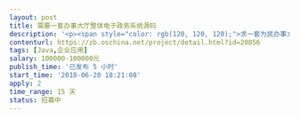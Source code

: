 ```yaml
---                
layout: post       
title: 需要一套办事大厅整体电子政务系统源码           
description: '<p><span style="color: rgb(120, 120, 120);">求一套为民办事大厅的全套源码，需要提供演示、源码片段。源码要求用java编写。预算在20到50万之间，只要源码，不需要定制开发。</span></p><p><span style="color: rgb(120, 120, 120);">详细需求在excel中，但是不必完全符合，我们会进行二次开发，仅需要一个有大致框架功能的，能正常运行的源码。</span></p>'     
contenturl: https://zb.oschina.net/project/detail.html?id=20856      
tags: [Java,企业应用]            
salary: 100000-100000元          
publish_time: '已发布 5 小时'         
start_time: '2018-06-20 18:21:08'           
apply: 2                   
time_range: 15 天              
status: 招募中                  
---                 
```

